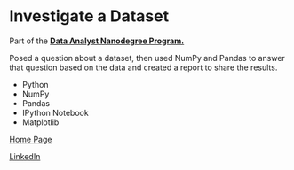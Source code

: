 # Investigate a Dataset

Part of the [**Data Analyst Nanodegree Program.**](https://eu.udacity.com/course/data-analyst-nanodegree--nd002)

Posed a question about a dataset, then used NumPy and Pandas to answer that question based on the data and created a report to share the results.

- Python
- NumPy
- Pandas
- IPython Notebook
- Matplotlib

[Home Page](http://miguelangelnieto.net)

[LinkedIn](https://www.linkedin.com/in/miguelangelnieto/?locale=en_US)
